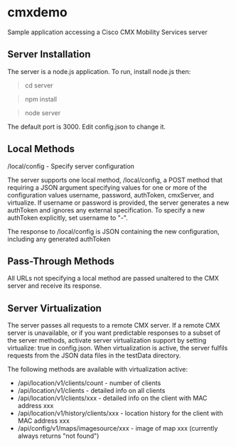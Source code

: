 # cmxdemo
Sample application accessing a Cisco CMX Mobility Services server

## Server Installation

The server is a node.js application.  To run, install node.js then:

> cd server

> npm install

> node server

The default port is 3000.  Edit config.json to change it.

## Local Methods
/local/config - Specify server configuration

The server supports one local method, /local/config, a POST method that
requiring a JSON argument specifying values for one or more of the
configuration values username, password, authToken, cmxServer, and virtualize.
If username or password is provided, the server generates a new authToken
and ignores any external specification.  To specify a new authToken explicitly,
set username to "-".

The response to /local/config is JSON containing the new configuration,
including any generated authToken

## Pass-Through Methods
All URLs not specifying a local method are passed unaltered to the
CMX server and receive its response.

## Server Virtualization
The server passes all requests to a remote CMX server.  If a remote CMX
server is unavailable, or if you want predictable responses to a subset of
the server methods, activate server virtualization support by setting
virtualize: true in config.json.  When virtualization is active, the server
fulfils requests from the JSON data files in the testData directory.  

The following methods are available with virtualization active:

* /api/location/v1/clients/count       - number of clients
* /api/location/v1/clients             - detailed info on all clients
* /api/location/v1/clients/xxx         - detailed info on the client with MAC address xxx
* /api/location/v1/history/clients/xxx - location history for the client with MAC address xxx
* /api/config/v1/maps/imagesource/xxx  - image of map xxx (currently always returns "not found")
